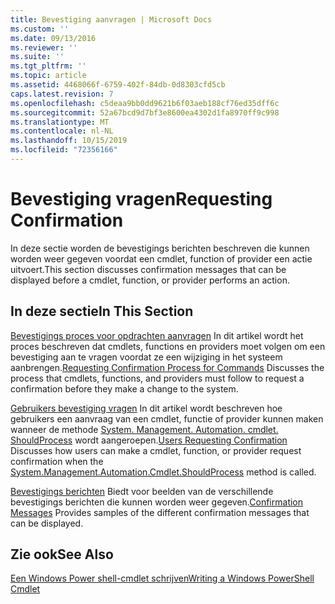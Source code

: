 ```yaml
---
title: Bevestiging aanvragen | Microsoft Docs
ms.custom: ''
ms.date: 09/13/2016
ms.reviewer: ''
ms.suite: ''
ms.tgt_pltfrm: ''
ms.topic: article
ms.assetid: 4468066f-6759-402f-84db-0d8303cfd5cb
caps.latest.revision: 7
ms.openlocfilehash: c5deaa9bb0dd9621b6f03aeb188cf76ed35dff6c
ms.sourcegitcommit: 52a67bcd9d7bf3e8600ea4302d1fa8970ff9c998
ms.translationtype: MT
ms.contentlocale: nl-NL
ms.lasthandoff: 10/15/2019
ms.locfileid: "72356166"
---
```

# <a name="requesting-confirmation"></a><span data-ttu-id="99146-102">Bevestiging vragen</span><span class="sxs-lookup"><span data-stu-id="99146-102">Requesting Confirmation</span></span>

<span data-ttu-id="99146-103">In deze sectie worden de bevestigings berichten beschreven die kunnen worden weer gegeven voordat een cmdlet, function of provider een actie uitvoert.</span><span class="sxs-lookup"><span data-stu-id="99146-103">This section discusses confirmation messages that can be displayed before a cmdlet, function, or provider performs an action.</span></span>

## <a name="in-this-section"></a><span data-ttu-id="99146-104">In deze sectie</span><span class="sxs-lookup"><span data-stu-id="99146-104">In This Section</span></span>

<span data-ttu-id="99146-105">[Bevestigings proces voor opdrachten aanvragen](./requesting-confirmation-from-cmdlets.md) In dit artikel wordt het proces beschreven dat cmdlets, functions en providers moet volgen om een bevestiging aan te vragen voordat ze een wijziging in het systeem aanbrengen.</span><span class="sxs-lookup"><span data-stu-id="99146-105">[Requesting Confirmation Process for Commands](./requesting-confirmation-from-cmdlets.md) Discusses the process that cmdlets, functions, and providers must follow to request a confirmation before they make a change to the system.</span></span>

<span data-ttu-id="99146-106">[Gebruikers bevestiging vragen](./users-requesting-confirmation.md) In dit artikel wordt beschreven hoe gebruikers een aanvraag van een cmdlet, functie of provider kunnen maken wanneer de methode [System. Management. Automation. cmdlet. ShouldProcess](/dotnet/api/System.Management.Automation.Cmdlet.ShouldProcess) wordt aangeroepen.</span><span class="sxs-lookup"><span data-stu-id="99146-106">[Users Requesting Confirmation](./users-requesting-confirmation.md) Discusses how users can make a cmdlet, function, or provider request confirmation when the [System.Management.Automation.Cmdlet.ShouldProcess](/dotnet/api/System.Management.Automation.Cmdlet.ShouldProcess) method is called.</span></span>

<span data-ttu-id="99146-107">[Bevestigings berichten](./confirmation-messages.md) Biedt voor beelden van de verschillende bevestigings berichten die kunnen worden weer gegeven.</span><span class="sxs-lookup"><span data-stu-id="99146-107">[Confirmation Messages](./confirmation-messages.md) Provides samples of the different confirmation messages that can be displayed.</span></span>

## <a name="see-also"></a><span data-ttu-id="99146-108">Zie ook</span><span class="sxs-lookup"><span data-stu-id="99146-108">See Also</span></span>

[<span data-ttu-id="99146-109">Een Windows Power shell-cmdlet schrijven</span><span class="sxs-lookup"><span data-stu-id="99146-109">Writing a Windows PowerShell Cmdlet</span></span>](./writing-a-windows-powershell-cmdlet.md)
